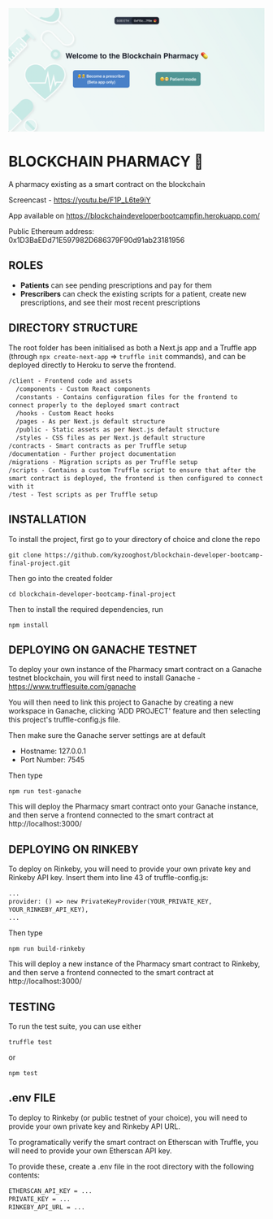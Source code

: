 ![](https://raw.githubusercontent.com/kyzooghost/blockchain-developer-bootcamp-final-project/main/.github/images/homepage.png)

# BLOCKCHAIN PHARMACY 💊

A pharmacy existing as a smart contract on the blockchain

Screencast - https://youtu.be/F1P_L6te9iY

App available on https://blockchaindeveloperbootcampfin.herokuapp.com/

Public Ethereum address: 0x1D3BaEDd71E597982D686379F90d91ab23181956

## ROLES
- **Patients** can see pending prescriptions and pay for them
- **Prescribers** can check the existing scripts for a patient, create new prescriptions, and see their most recent prescriptions


## DIRECTORY STRUCTURE

The root folder has been initialised as both a Next.js app and a Truffle app (through `npx create-next-app` => `truffle init` commands), and can be deployed directly to Heroku to serve the frontend.

```text
/client - Frontend code and assets
  /components - Custom React components
  /constants - Contains configuration files for the frontend to connect properly to the deployed smart contract
  /hooks - Custom React hooks
  /pages - As per Next.js default structure
  /public - Static assets as per Next.js default structure
  /styles - CSS files as per Next.js default structure
/contracts - Smart contracts as per Truffle setup
/documentation - Further project documentation
/migrations - Migration scripts as per Truffle setup
/scripts - Contains a custom Truffle script to ensure that after the smart contract is deployed, the frontend is then configured to connect with it
/test - Test scripts as per Truffle setup
```

## INSTALLATION

To install the project, first go to your directory of choice and clone the repo

    git clone https://github.com/kyzooghost/blockchain-developer-bootcamp-final-project.git

Then go into the created folder

    cd blockchain-developer-bootcamp-final-project

Then to install the required dependencies, run

    npm install

## DEPLOYING ON GANACHE TESTNET

To deploy your own instance of the Pharmacy smart contract on a Ganache testnet blockchain, you will first need to install Ganache - https://www.trufflesuite.com/ganache

You will then need to link this project to Ganache by creating a new workspace in Ganache, clicking 'ADD PROJECT' feature and then selecting this project's truffle-config.js file.

Then make sure the Ganache server settings are at default
- Hostname: 127.0.0.1
- Port Number: 7545

Then type

    npm run test-ganache

This will deploy the Pharmacy smart contract onto your Ganache instance, and then serve a frontend connected to the smart contract at http://localhost:3000/

## DEPLOYING ON RINKEBY

To deploy on Rinkeby, you will need to provide your own private key and Rinkeby API key. Insert them into line 43 of truffle-config.js:

    ...
    provider: () => new PrivateKeyProvider(YOUR_PRIVATE_KEY, YOUR_RINKEBY_API_KEY),
    ...

Then type

    npm run build-rinkeby

This will deploy a new instance of the Pharmacy smart contract to Rinkeby, and then serve a frontend connected to the smart contract at http://localhost:3000/

## TESTING

To run the test suite, you can use either

    truffle test

or

    npm test

## .env FILE

To deploy to Rinkeby (or public testnet of your choice), you will need to provide your own private key and Rinkeby API URL.

To programatically verify the smart contract on Etherscan with Truffle, you will need to provide your own Etherscan API key.

To provide these, create a .env file in the root directory with the following contents:

```text
ETHERSCAN_API_KEY = ...
PRIVATE_KEY = ...
RINKEBY_API_URL = ...
```